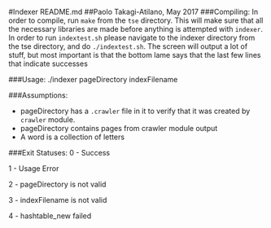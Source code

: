 #Indexer README.md
##Paolo Takagi-Atilano, May 2017
###Compiling:
In order to compile, run `make` from the `tse` directory.  This will make sure that all the necessary libraries are made before anything is attempted with `indexer`. In order to run `indextest.sh` please navigate to the indexer directory from the tse directory, and do `./indextest.sh`.  The screen will output a lot of stuff, but most important is that the bottom lame says that the last few lines that indicate successes

###Usage:
./indexer pageDirectory indexFilename

###Assumptions:
- pageDirectory has a `.crawler` file in it to verify that it was created by `crawler` module.
- pageDirectory contains pages from crawler module output
- A word is a collection of letters

###Exit Statuses:
0 - Success

1 - Usage Error

2 - pageDirectory is not valid

3 - indexFilename is not valid

4 - hashtable_new failed
